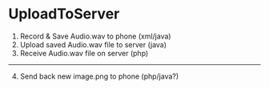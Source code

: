 # UploadToServer
1. Record & Save Audio.wav to phone (xml/java)
2. Upload saved Audio.wav file to server (java)
3. Receive Audio.wav file on server (php)
-----
4. Send back new image.png to phone (php/java?)
